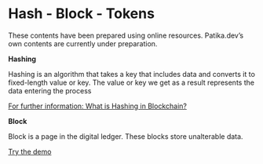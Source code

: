# Hash - Block - Tokens

These contents have been prepared using online resources. Patika.dev’s own contents are currently under preparation.

**Hashing**

Hashing is an algorithm that takes a key that includes data and converts it to fixed-length value or key. The value or key we get as a result represents the data entering the process

[For further information: What is Hashing in Blockchain?](https://medium.com/@shivasunny30/what-is-hashing-in-blockchain-explained-ba6f68fd3303)

**Block**

Block is a page in the digital ledger. These blocks store unalterable data.

[Try the demo](https://andersbrownworth.com/blockchain/)













